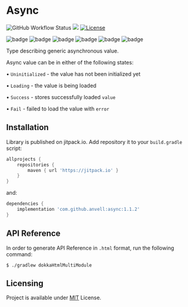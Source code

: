 # Async
![GitHub Workflow Status](https://img.shields.io/github/actions/workflow/status/anvell/async/check.yml?label=Build%20%26%20Test&style=flat-square)
[![](https://jitpack.io/v/anvell/async.svg?style=flat-square)](https://jitpack.io/#anvell/async)
[![License](https://img.shields.io/github/license/anvell/async.svg?style=flat-square)](https://github.com/anvell/async/blob/master/LICENSE)

![badge][badge-jvm]
![badge][badge-js]
![badge][badge-linux]
![badge][badge-windows]
![badge][badge-mac]
![badge][badge-ios]

Type describing generic asynchronous value.

Async value can be in either of the following states:

• `Uninitialized` - the value has not been initialized yet

• `Loading` - the value is being loaded 

• `Success` - stores successfully loaded `value` 

• `Fail` - failed to load the value with `error`

## Installation

Library is published on jitpack.io. Add repository it to your ```build.gradle``` script:
```gradle
allprojects {
    repositories {
        maven { url 'https://jitpack.io' }
    }
}
```
and:

```gradle
dependencies {
    implementation 'com.github.anvell:async:1.1.2'
}
```

## API Reference

In order to generate API Reference in `.html` format, run the following command:

```shell
$ ./gradlew dokkaHtmlMultiModule
```

## Licensing

Project is available under [MIT](https://github.com/Anvell/async/blob/master/LICENSE.txt) License.

[badge-jvm]: http://img.shields.io/badge/-JVM-DB413D.svg?style=flat-square
[badge-js]: http://img.shields.io/badge/-JS-F8DB5D.svg?style=flat-square
[badge-linux]: http://img.shields.io/badge/-Linux-2D3F6C.svg?style=flat-square
[badge-windows]: http://img.shields.io/badge/-Windows-4D76CD.svg?style=flat-square
[badge-ios]: http://img.shields.io/badge/-iOS-CDCDCD.svg?style=flat-square
[badge-mac]: http://img.shields.io/badge/-MacOs-808080.svg?style=flat-square
